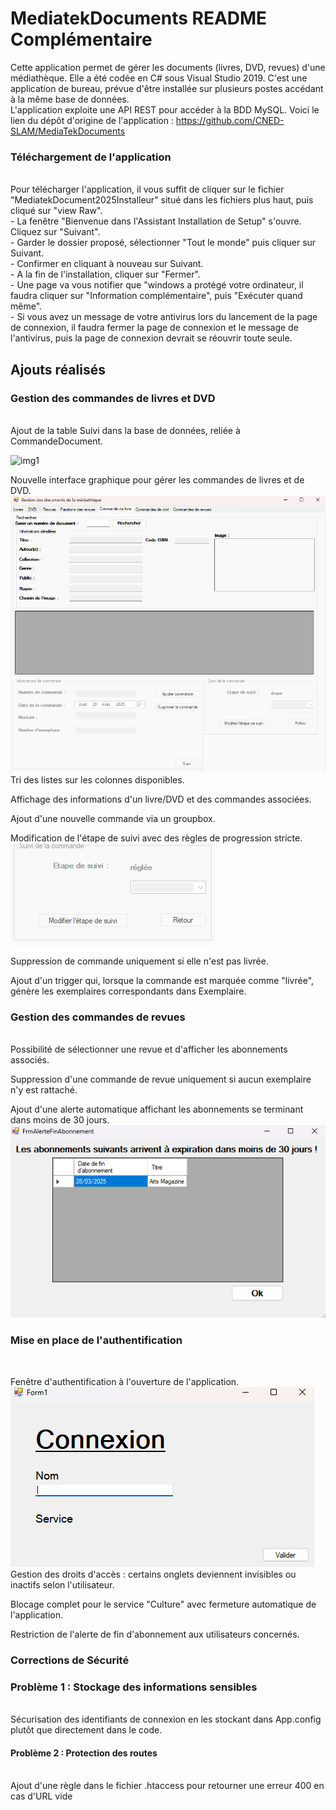 # MediatekDocuments README Complémentaire
Cette application permet de gérer les documents (livres, DVD, revues) d'une médiathèque. Elle a été codée en C# sous Visual Studio 2019. C'est une application de bureau, prévue d'être installée sur plusieurs postes accédant à la même base de données.<br>
L'application exploite une API REST pour accéder à la BDD MySQL. Voici le lien du dépôt d'origine de l'application : https://github.com/CNED-SLAM/MediaTekDocuments<br>

### Téléchargement de l'application
<br>
Pour télécharger l'application, il vous suffit de cliquer sur le fichier "MediatekDocument2025Installeur" situé dans les fichiers plus haut, puis cliqué sur "view Raw".<br>
- La fenêtre "Bienvenue dans l'Assistant Installation de Setup" s'ouvre. Cliquez sur "Suivant".<br>
- Garder le dossier proposé, sélectionner "Tout le monde" puis cliquer sur Suivant.<br>
- Confirmer en cliquant à nouveau sur Suivant.<br>
- A la fin de l'installation, cliquer sur "Fermer".<br>
- Une page va vous notifier que "windows a protégé votre ordinateur, il faudra cliquer sur "Information complémentaire",
puis "Exécuter quand même".<br>
- Si vous avez un message de votre antivirus lors du lancement de la page de connexion, il faudra fermer la page de connexion et le message de l'antivirus,
  puis la page de connexion devrait se réouvrir toute seule.<br>

## Ajouts réalisés
### Gestion des commandes de livres et DVD
<br>
Ajout de la table Suivi dans la base de données, reliée à CommandeDocument.<br>

![img1](https://monportefolioanis.go.yj.fr/photo_readme_AP2/commandedocument_idsuivi.png)<br>

Nouvelle interface graphique pour gérer les commandes de livres et de DVD.<br>
![img2](https://github.com/Mathis2111/mediatekdocument/blob/main/Image%20README/CommandeLivres.png)<br>
Tri des listes sur les colonnes disponibles.<br>

Affichage des informations d'un livre/DVD et des commandes associées.<br>

Ajout d'une nouvelle commande via un groupbox.<br>

Modification de l'étape de suivi avec des règles de progression stricte.<br>
![img3](https://github.com/Mathis2111/mediatekdocument/blob/main/Image%20README/SuiviLivre.png)<br>

Suppression de commande uniquement si elle n'est pas livrée.<br>

Ajout d'un trigger qui, lorsque la commande est marquée comme "livrée", génère les exemplaires correspondants dans Exemplaire.<br>

### Gestion des commandes de revues
<br>
Possibilité de sélectionner une revue et d'afficher les abonnements associés.<br>

Suppression d'une commande de revue uniquement si aucun exemplaire n'y est rattaché.<br>

Ajout d'une alerte automatique affichant les abonnements se terminant dans moins de 30 jours.<br>
![img4](https://github.com/Mathis2111/mediatekdocument/blob/main/Image%20README/dateExpiration.png)<br>

### Mise en place de l'authentification
<br>

Fenêtre d'authentification à l'ouverture de l'application.<br>
![img4](https://github.com/Mathis2111/mediatekdocument/blob/main/Image%20README/PageConnexion.png)<br>
Gestion des droits d'accès : certains onglets deviennent invisibles ou inactifs selon l'utilisateur.<br>

Blocage complet pour le service "Culture" avec fermeture automatique de l'application.<br>

Restriction de l'alerte de fin d'abonnement aux utilisateurs concernés.<br>

### Corrections de Sécurité<br>

### Problème 1 : Stockage des informations sensibles
<br>
Sécurisation des identifiants de connexion en les stockant dans App.config plutôt que directement dans le code.<br>

#### Problème 2 : Protection des routes
<br>
Ajout d'une règle dans le fichier .htaccess pour retourner une erreur 400 en cas d'URL vide<br>
